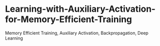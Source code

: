 # Learning-with-Auxiliary-Activation-for-Memory-Efficient-Training
Memory Efficient Training, Auxiliary Activation, Backpropagation, Deep Learning
